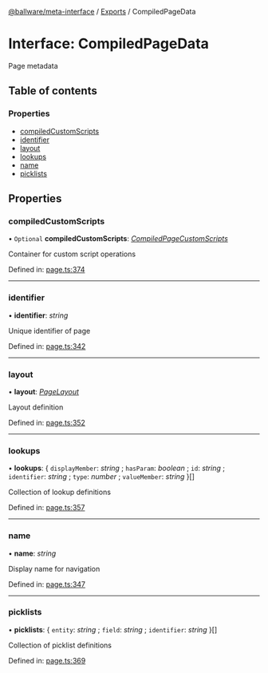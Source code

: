 [@ballware/meta-interface](../README.md) / [Exports](../modules.md) / CompiledPageData

# Interface: CompiledPageData

Page metadata

## Table of contents

### Properties

- [compiledCustomScripts](compiledpagedata.md#compiledcustomscripts)
- [identifier](compiledpagedata.md#identifier)
- [layout](compiledpagedata.md#layout)
- [lookups](compiledpagedata.md#lookups)
- [name](compiledpagedata.md#name)
- [picklists](compiledpagedata.md#picklists)

## Properties

### compiledCustomScripts

• `Optional` **compiledCustomScripts**: [*CompiledPageCustomScripts*](compiledpagecustomscripts.md)

Container for custom script operations

Defined in: [page.ts:374](https://github.com/ballware/ballware-client/blob/c28ad0b/packages/meta-interface/src/page.ts#L374)

___

### identifier

• **identifier**: *string*

Unique identifier of page

Defined in: [page.ts:342](https://github.com/ballware/ballware-client/blob/c28ad0b/packages/meta-interface/src/page.ts#L342)

___

### layout

• **layout**: [*PageLayout*](pagelayout.md)

Layout definition

Defined in: [page.ts:352](https://github.com/ballware/ballware-client/blob/c28ad0b/packages/meta-interface/src/page.ts#L352)

___

### lookups

• **lookups**: { `displayMember`: *string* ; `hasParam`: *boolean* ; `id`: *string* ; `identifier`: *string* ; `type`: *number* ; `valueMember`: *string*  }[]

Collection of lookup definitions

Defined in: [page.ts:357](https://github.com/ballware/ballware-client/blob/c28ad0b/packages/meta-interface/src/page.ts#L357)

___

### name

• **name**: *string*

Display name for navigation

Defined in: [page.ts:347](https://github.com/ballware/ballware-client/blob/c28ad0b/packages/meta-interface/src/page.ts#L347)

___

### picklists

• **picklists**: { `entity`: *string* ; `field`: *string* ; `identifier`: *string*  }[]

Collection of picklist definitions

Defined in: [page.ts:369](https://github.com/ballware/ballware-client/blob/c28ad0b/packages/meta-interface/src/page.ts#L369)
